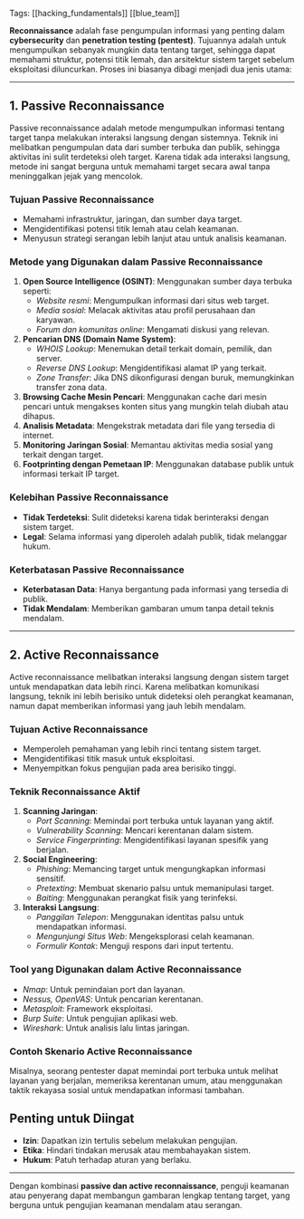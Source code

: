 Tags: [[hacking_fundamentals]] [[blue_team]]

**Reconnaissance** adalah fase pengumpulan informasi yang penting dalam **cybersecurity** dan **penetration testing (pentest)**. Tujuannya adalah untuk mengumpulkan sebanyak mungkin data tentang target, sehingga dapat memahami struktur, potensi titik lemah, dan arsitektur sistem target sebelum eksploitasi diluncurkan. Proses ini biasanya dibagi menjadi dua jenis utama:

---

## 1. Passive Reconnaissance

Passive reconnaissance adalah metode mengumpulkan informasi tentang target tanpa melakukan interaksi langsung dengan sistemnya. Teknik ini melibatkan pengumpulan data dari sumber terbuka dan publik, sehingga aktivitas ini sulit terdeteksi oleh target. Karena tidak ada interaksi langsung, metode ini sangat berguna untuk memahami target secara awal tanpa meninggalkan jejak yang mencolok.

### Tujuan Passive Reconnaissance

- Memahami infrastruktur, jaringan, dan sumber daya target.
- Mengidentifikasi potensi titik lemah atau celah keamanan.
- Menyusun strategi serangan lebih lanjut atau untuk analisis keamanan.

### Metode yang Digunakan dalam Passive Reconnaissance

1. **Open Source Intelligence (OSINT)**: Menggunakan sumber daya terbuka seperti:
    - _Website resmi_: Mengumpulkan informasi dari situs web target.
    - _Media sosial_: Melacak aktivitas atau profil perusahaan dan karyawan.
    - _Forum dan komunitas online_: Mengamati diskusi yang relevan.
2. **Pencarian DNS (Domain Name System)**:
    - _WHOIS Lookup_: Menemukan detail terkait domain, pemilik, dan server.
    - _Reverse DNS Lookup_: Mengidentifikasi alamat IP yang terkait.
    - _Zone Transfer_: Jika DNS dikonfigurasi dengan buruk, memungkinkan transfer zona data.
3. **Browsing Cache Mesin Pencari**: Menggunakan cache dari mesin pencari untuk mengakses konten situs yang mungkin telah diubah atau dihapus.
4. **Analisis Metadata**: Mengekstrak metadata dari file yang tersedia di internet.
5. **Monitoring Jaringan Sosial**: Memantau aktivitas media sosial yang terkait dengan target.
6. **Footprinting dengan Pemetaan IP**: Menggunakan database publik untuk informasi terkait IP target.

### Kelebihan Passive Reconnaissance

- **Tidak Terdeteksi**: Sulit dideteksi karena tidak berinteraksi dengan sistem target.
- **Legal**: Selama informasi yang diperoleh adalah publik, tidak melanggar hukum.

### Keterbatasan Passive Reconnaissance

- **Keterbatasan Data**: Hanya bergantung pada informasi yang tersedia di publik.
- **Tidak Mendalam**: Memberikan gambaran umum tanpa detail teknis mendalam.

---

## 2. Active Reconnaissance

Active reconnaissance melibatkan interaksi langsung dengan sistem target untuk mendapatkan data lebih rinci. Karena melibatkan komunikasi langsung, teknik ini lebih berisiko untuk dideteksi oleh perangkat keamanan, namun dapat memberikan informasi yang jauh lebih mendalam.

### Tujuan Active Reconnaissance

- Memperoleh pemahaman yang lebih rinci tentang sistem target.
- Mengidentifikasi titik masuk untuk eksploitasi.
- Menyempitkan fokus pengujian pada area berisiko tinggi.

### Teknik Reconnaissance Aktif

1. **Scanning Jaringan**:
    - _Port Scanning_: Memindai port terbuka untuk layanan yang aktif.
    - _Vulnerability Scanning_: Mencari kerentanan dalam sistem.
    - _Service Fingerprinting_: Mengidentifikasi layanan spesifik yang berjalan.
2. **Social Engineering**:
    - _Phishing_: Memancing target untuk mengungkapkan informasi sensitif.
    - _Pretexting_: Membuat skenario palsu untuk memanipulasi target.
    - _Baiting_: Menggunakan perangkat fisik yang terinfeksi.
3. **Interaksi Langsung**:
    - _Panggilan Telepon_: Menggunakan identitas palsu untuk mendapatkan informasi.
    - _Mengunjungi Situs Web_: Mengeksplorasi celah keamanan.
    - _Formulir Kontak_: Menguji respons dari input tertentu.

### Tool yang Digunakan dalam Active Reconnaissance

- _Nmap_: Untuk pemindaian port dan layanan.
- _Nessus, OpenVAS_: Untuk pencarian kerentanan.
- _Metasploit_: Framework eksploitasi.
- _Burp Suite_: Untuk pengujian aplikasi web.
- _Wireshark_: Untuk analisis lalu lintas jaringan.

### Contoh Skenario Active Reconnaissance

Misalnya, seorang pentester dapat memindai port terbuka untuk melihat layanan yang berjalan, memeriksa kerentanan umum, atau menggunakan taktik rekayasa sosial untuk mendapatkan informasi tambahan.

## Penting untuk Diingat

- **Izin**: Dapatkan izin tertulis sebelum melakukan pengujian.
- **Etika**: Hindari tindakan merusak atau membahayakan sistem.
- **Hukum**: Patuh terhadap aturan yang berlaku.

---

Dengan kombinasi **passive dan active reconnaissance**, penguji keamanan atau penyerang dapat membangun gambaran lengkap tentang target, yang berguna untuk pengujian keamanan mendalam atau serangan.